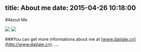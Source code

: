 title: About me
date: 2015-04-26 10:18:00
---
#About Me

![](http://b168.photo.store.qq.com/psb?/V10OorF24FUz7t/BoclhHpDxUd3cECXhPjnh9.M1.vd8ZDYwmezujKPNKA!/b/dMhdJGTTKQAA&bo=yQEKAQAAAAABB.M!&rf=viewer_4)
![](http://a4.qpic.cn/psb?/V10OorF2166N7X/uHVxyh42VN8.OZ4AJZxVcFV6N*LJonZM0*sI0.taqB0!/b/dFMAAAAAAAAA&bo=ogGaAQAAAAADBxo!&rf=viewer_4)

###You can get more informations about me at [www.daijiale.cn](http://www.daijiale.cn)......
